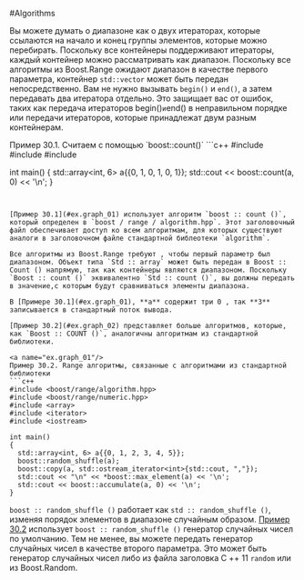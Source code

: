 #Algorithms

Вы можете думать о диапазоне как о двух итераторах, которые ссылаются на начало и конец группы элементов, которые можно перебирать. Поскольку все контейнеры поддерживают итераторы, каждый контейнер можно рассматривать как диапазон. Поскольку все алгоритмы из Boost.Range ожидают диапазон в качестве первого параметра, контейнер `std::vector` может быть передан непосредственно. Вам не нужно вызывать `begin()` и `end()`, а затем передавать два итератора отдельно. Это защищает вас от ошибок, таких как передача итераторов begin()` и `end() в неправильном порядке или передачи итераторов, которые принадлежат двум разным контейнерам.

<a name="ex.graph_01"/>
Пример 30.1. Считаем с помощью `boost::count()`
```c++
#include <boost/range/algorithm.hpp>
#include <array>
#include <iostream>

int main()
{
  std::array<int, 6> a{{0, 1, 0, 1, 0, 1}};
  std::cout << boost::count(a, 0) << '\n';
}
```


[Пример 30.1](#ex.graph_01) использует алгоритм `boost :: count ()`, который определен в `boost / range / algorithm.hpp`. Этот заголовочный файл обеспечивает доступ ко всем алгоритмам, для которых существуют аналоги в заголовочном файле стандартной библеотеки `algorithm`.

Все алгоритмы из Boost.Range требуют , чтобы первый параметр был диапазоном. Объект типа `Std :: array` может быть передан в Boost :: Count () напрямую, так как контейнеры являются диапазоном. Поскольку `Boost :: count ()` эквивалентно `Std :: count ()`, вы должны передать в значение,с которым будут сравниваться элементы диапазона.

В [Примере 30.1](#ex.graph_01), **a** содержит три 0 , так **3** записывается в стандартный поток вывода.

[Пример 30.2](#ex.graph_02) представляет больше алгоритмов, которые, как `Boost :: COUNT ()`, аналогичны алгоритмам из стандартной библиотеки.

<a name="ex.graph_01"/>
Пример 30.2. Range алгоритмы, связанные с алгоритмами из стандартной библиотеки
```c++
#include <boost/range/algorithm.hpp>
#include <boost/range/numeric.hpp>
#include <array>
#include <iterator>
#include <iostream>

int main()
{
  std::array<int, 6> a{{0, 1, 2, 3, 4, 5}};
  boost::random_shuffle(a);
  boost::copy(a, std::ostream_iterator<int>{std::cout, ","});
  std::cout << "\n" << *boost::max_element(a) << '\n';
  std::cout << boost::accumulate(a, 0) << '\n';
}
```

`boost :: random_shuffle ()` работает как `std :: random_shuffle ()`, изменяя порядок элементов в диапазоне случайным образом. [Пример 30.2](#ex.graph_02) использует `boost :: random_shuffle ()` генератор случайных чисел по умолчанию. Тем не менее, вы можете передать генератор случайных чисел в качестве второго параметра. Это может быть генератор случайных чисел либо из файла заголовка C ++ 11 `random` или из Boost.Random.
